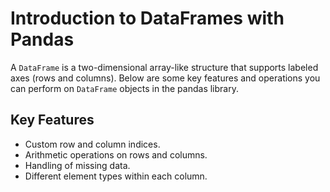 # Introduction to DataFrames with Pandas

A `DataFrame` is a two-dimensional array-like structure that supports labeled axes (rows and columns). Below are some key features and operations you can perform on `DataFrame` objects in the pandas library.

## Key Features
- Custom row and column indices.
- Arithmetic operations on rows and columns.
- Handling of missing data.
- Different element types within each column.
